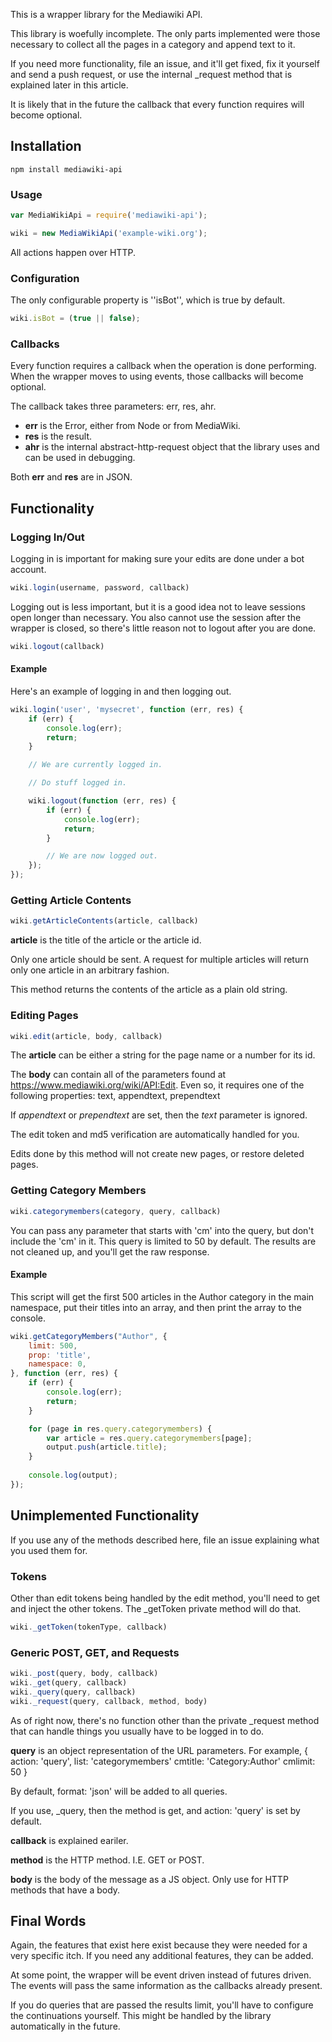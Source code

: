 This is a wrapper library for the Mediawiki API.

This library is woefully incomplete. The only parts implemented were those
necessary to collect all the pages in a category and append text to it.

If you need more functionality, file an issue, and it'll get fixed, fix it
yourself and send a push request, or use the internal _request method that
is explained later in this article.

It is likely that in the future the callback that every function requires will
become optional.

## Installation

```
npm install mediawiki-api
```

### Usage

```javascript
var MediaWikiApi = require('mediawiki-api');

wiki = new MediaWikiApi('example-wiki.org');
```

All actions happen over HTTP.

### Configuration

The only configurable property is ''isBot'', which is true by default.

```javascript
wiki.isBot = (true || false);
```

### Callbacks

Every function requires a callback when the operation is done performing. When
the wrapper moves to using events, those callbacks will become optional.

The callback takes three parameters: err, res, ahr.

* **err** is the Error, either from Node or from MediaWiki.
* **res** is the result.
* **ahr** is the internal abstract-http-request object that the library uses
and can be used in debugging.

Both **err** and **res** are in JSON.

## Functionality

### Logging In/Out

Logging in is important for making sure your edits are done under a bot
account.

```javascript
wiki.login(username, password, callback)
```

Logging out is less important, but it is a good idea not to leave sessions
open longer than necessary. You also cannot use the session after the wrapper
is closed, so there's little reason not to logout after you are done.

```javascript
wiki.logout(callback)
```

#### Example

Here's an example of logging in and then logging out.

```javascript
wiki.login('user', 'mysecret', function (err, res) {
    if (err) {
        console.log(err);
        return;
    }

    // We are currently logged in.

    // Do stuff logged in.

    wiki.logout(function (err, res) {
        if (err) {
            console.log(err);
            return;
        }

        // We are now logged out.
    });
});
```

### Getting Article Contents

```javascript
wiki.getArticleContents(article, callback)
```

__article__ is the title of the article or the article id.

Only one article should be sent. A request for multiple articles will return
only one article in an arbitrary fashion.

This method returns the contents of the article as a plain old string.

### Editing Pages

```javascript
wiki.edit(article, body, callback)
```

The **article** can be either a string for the page name or a number for its
id.

The **body** can contain all of the parameters found at
https://www.mediawiki.org/wiki/API:Edit. Even so, it requires one of the
following properties: text, appendtext, prependtext

If *appendtext* or *prependtext* are set, then the *text* parameter is
ignored.

The edit token and md5 verification are automatically handled for you.

Edits done by this method will not create new pages, or restore deleted pages.

### Getting Category Members

```javascript
wiki.categorymembers(category, query, callback)
```

You can pass any parameter that starts with 'cm' into the query, but don't
include the 'cm' in it. This query is limited to 50 by default. The results
are not cleaned up, and you'll get the raw response.

#### Example

This script will get the first 500 articles in the Author category in the main
namespace, put their titles into an array, and then print the array to the
console.

```javascript
wiki.getCategoryMembers("Author", {
    limit: 500,
    prop: 'title',
    namespace: 0,
}, function (err, res) {
    if (err) {
        console.log(err);
        return;
    }

    for (page in res.query.categorymembers) {
        var article = res.query.categorymembers[page];
        output.push(article.title);
    }
    
    console.log(output);
});
```

## Unimplemented Functionality

If you use any of the methods described here, file an issue explaining what
you used them for.

### Tokens

Other than edit tokens being handled by the edit method, you'll need to get
and inject the other tokens. The _getToken private method will do that.

```javascript
wiki._getToken(tokenType, callback)
```

### Generic POST, GET, and Requests

```javascript
wiki._post(query, body, callback)
wiki._get(query, callback)
wiki._query(query, callback)
wiki._request(query, callback, method, body)
```

As of right now, there's no function other than the private _request method
that can handle things you usually have to be logged in to do.

__query__ is an object representation of the URL parameters. For example,
{
    action: 'query',
    list: 'categorymembers'
    cmtitle: 'Category:Author'
    cmlimit: 50
}

By default, format: 'json' will be added to all queries.

If you use, _query, then the method is get, and action: 'query' is set by
default.

__callback__ is explained eariler.

__method__ is the HTTP method. I.E. GET or POST.

__body__ is the body of the message as a JS object. Only use for HTTP
methods that have a body.

## Final Words

Again, the features that exist here exist because they were needed for a very
specific itch. If you need any additional features, they can be added.

At some point, the wrapper will be event driven instead of futures driven. The
events will pass the same information as the callbacks already present.

If you do queries that are passed the results limit, you'll have to configure
the continuations yourself. This might be handled by the library automatically
in the future.